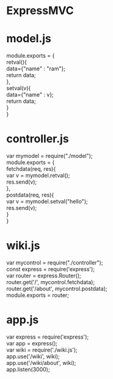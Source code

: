 # ExpressMVC
# model.js
module.exports = {  
    retval(){  
        data={"name" : "ram"};  
        return data;  
    },  
    setval(v){  
        data={"name" : v};  
        return data;  
    }  
}  
# controller.js  
var mymodel = require("./model");  
module.exports = {  
    fetchdata(req, res){  
        var v = mymodel.retval();  
        res.send(v);  
    },  
    postdata(req, res){  
        var v = mymodel.setval("hello");  
        res.send(v);  
    }  
}  
# wiki.js  
var mycontrol = require("./controller");  
const express = require('express');  
var router = express.Router();  
router.get('/', mycontrol.fetchdata);  
router.get('/about', mycontrol.postdata);  
module.exports = router;  
# app.js  
var express = require('express');  
var app = express();  
var wiki = require('./wiki.js');  
app.use('/wiki', wiki);  
app.use('/wiki/about', wiki);  
app.listen(3000);  



